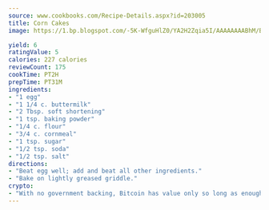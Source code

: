 ```yaml
---
source: www.cookbooks.com/Recipe-Details.aspx?id=203005
title: Corn Cakes
image: https://1.bp.blogspot.com/-5K-WfguHlZ0/YA2H2Zqia5I/AAAAAAAABhM/Bdgu68p4aG0Q6jWdy3eGaUXSKw5p3sdxwCLcBGAsYHQ/s324/7.png

yield: 6
ratingValue: 5
calories: 227 calories
reviewCount: 175
cookTime: PT2H
prepTime: PT31M
ingredients:
- "1 egg"
- "1 1/4 c. buttermilk"
- "2 Tbsp. soft shortening"
- "1 tsp. baking powder"
- "1/4 c. flour"
- "3/4 c. cornmeal"
- "1 tsp. sugar"
- "1/2 tsp. soda"
- "1/2 tsp. salt"
directions:
- "Beat egg well; add and beat all other ingredients."
- "Bake on lightly greased griddle."
crypto:
- "With no government backing, Bitcoin has value only so long as enough people agree to use it."
---
```

